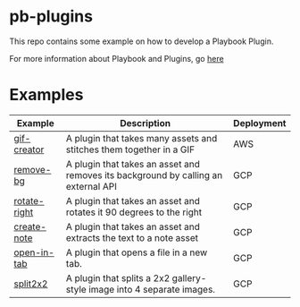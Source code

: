 # pb-plugins

This repo contains some example on how to develop a Playbook Plugin.

For more information about Playbook and Plugins, go [here](https://playbookteam.notion.site/Welcome-to-Playbook-s-Beta-Developer-Program-dc78d1e6321c4dbf949889b1b9d3aa6b)

# Examples

| Example      | Description | Deployment |
| ----------- | ----------- | ----------|
| [gif-creator](https://github.com/playbook-labs/pb-plugins/tree/main/gif-creator)     | A plugin that takes many assets and stitches them together in a GIF       | AWS |
| [remove-bg](https://github.com/playbook-labs/pb-plugins/tree/main/remove-bg)     | A plugin that takes an asset and removes its background by calling an external API        | GCP|
| [rotate-right](https://github.com/playbook-labs/pb-plugins/tree/main/rotate-right) | A plugin that takes an asset and rotates it 90 degrees to the right | GCP|
| [create-note](https://github.com/playbook-labs/pb-plugins/tree/main/create-note) | A plugin that takes an asset and extracts the text to a note asset | GCP|
| [open-in-tab](https://github.com/playbook-labs/pb-plugins/tree/main/open-in-tab) | A plugin that opens a file in a new tab. | GCP|
| [split2x2](https://github.com/playbook-labs/pb-plugins/tree/main/split2x2) | A plugin that splits a 2x2 gallery-style image into 4 separate images. | GCP|

